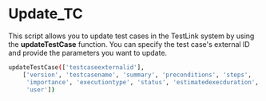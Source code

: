 # Update_TC
This script allows you to update test cases in the TestLink system by using the **updateTestCase** function. You can specify the test case's external ID and provide the parameters you want to update.

```bash
updateTestCase(['testcaseexternalid'],
    ['version', 'testcasename', 'summary', 'preconditions', 'steps',
     'importance', 'executiontype', 'status', 'estimatedexecduration',
     'user'])
